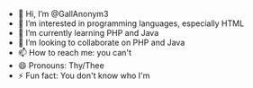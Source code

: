 - 👋 Hi, I’m @GallAnonym3
- 👀 I’m interested in programming languages, especially HTML
- 🌱 I’m currently learning PHP and Java
- 💞️ I’m looking to collaborate on PHP and Java
- 📫 How to reach me: you can't
- 😄 Pronouns: Thy/Thee
- ⚡ Fun fact: You don't know who I'm

<!---
GallAnonym3/GallAnonym3 is a ✨ special ✨ repository because its `README.md` (this file) appears on your GitHub profile.
You can click the Preview link to take a look at your changes.
--->
